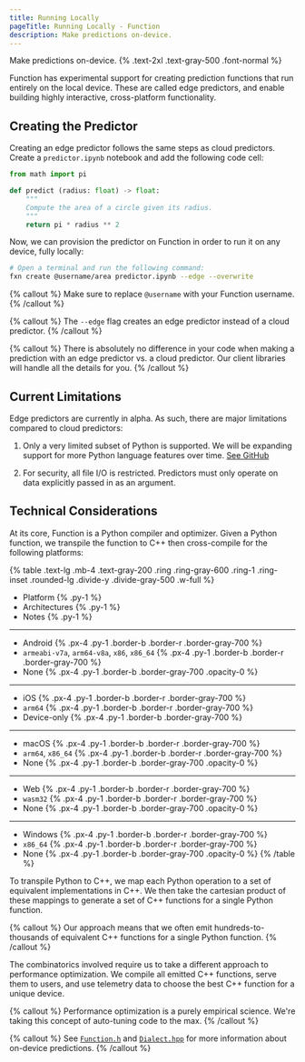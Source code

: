 ```yaml
---
title: Running Locally
pageTitle: Running Locally - Function
description: Make predictions on-device.
---
```


Make predictions on-device. {% .text-2xl .text-gray-500 .font-normal %}

Function has experimental support for creating prediction functions that run entirely on the local device. These are called edge predictors, and enable building highly interactive, cross-platform functionality.

## Creating the Predictor
Creating an edge predictor follows the same steps as cloud predictors. Create a `predictor.ipynb` notebook and add the following code cell:

```py
from math import pi

def predict (radius: float) -> float:
    """
    Compute the area of a circle given its radius.
    """
    return pi * radius ** 2
```

Now, we can provision the predictor on Function in order to run it on any device, fully locally:
```bash
# Open a terminal and run the following command:
fxn create @username/area predictor.ipynb --edge --overwrite
```

{% callout %} Make sure to replace `@username` with your Function username. {% /callout %}

{% callout %} The `--edge` flag creates an edge predictor instead of a cloud predictor. {% /callout %}

{% callout %} There is absolutely no difference in your code when making a prediction with an edge predictor vs. a cloud predictor. Our client libraries will handle all the details for you. {% /callout %}

## Current Limitations
Edge predictors are currently in alpha. As such, there are major limitations compared to cloud predictors:

1. Only a very limited subset of Python is supported. We will be expanding support for more Python language features over time. [See GitHub](https://github.com/orgs/fxnai/projects/1/views/1)

2. For security, all file I/O is restricted. Predictors must only operate on data explicitly passed in as an argument.

## Technical Considerations
At its core, Function is a Python compiler and optimizer. Given a Python function, we transpile the function to C++ then cross-compile for the following platforms:

{% table .text-lg .mb-4 .text-gray-200 .ring .ring-gray-600 .ring-1 .ring-inset .rounded-lg .divide-y .divide-gray-500 .w-full %}
* Platform {% .py-1 %}
* Architectures {% .py-1 %}
* Notes {% .py-1 %}
---
* Android {% .px-4 .py-1 .border-b .border-r .border-gray-700 %}
* `armeabi-v7a`, `arm64-v8a`, `x86`, `x86_64` {% .px-4 .py-1 .border-b .border-r .border-gray-700 %}
* None {% .px-4 .py-1 .border-b .border-gray-700 .opacity-0 %}
---
* iOS {% .px-4 .py-1 .border-b .border-r .border-gray-700 %}
* `arm64` {% .px-4 .py-1 .border-b .border-r .border-gray-700 %}
* Device-only {% .px-4 .py-1 .border-b .border-gray-700 %}
---
* macOS {% .px-4 .py-1 .border-b .border-r .border-gray-700 %}
* `arm64`, `x86_64` {% .px-4 .py-1 .border-b .border-r .border-gray-700 %}
* None {% .px-4 .py-1 .border-b .border-gray-700 .opacity-0 %}
---
* Web {% .px-4 .py-1 .border-b .border-r .border-gray-700 %}
* `wasm32` {% .px-4 .py-1 .border-b .border-r .border-gray-700 %}
* None {% .px-4 .py-1 .border-b .border-gray-700 .opacity-0 %}
---
* Windows {% .px-4 .py-1 .border-b .border-r .border-gray-700 %}
* `x86_64` {% .px-4 .py-1 .border-b .border-r .border-gray-700 %}
* None {% .px-4 .py-1 .border-b .border-gray-700 .opacity-0 %}
{% /table %}

To transpile Python to C++, we map each Python operation to a set of equivalent implementations in C++. We then take the cartesian product of these mappings to generate a set of C++ functions for a single Python function.

{% callout %} Our approach means that we often emit hundreds-to-thousands of equivalent C++ functions for a single Python function. {% /callout %}

The combinatorics involved require us to take a different approach to performance optimization. We compile all emitted C++ functions, serve them to users, and use telemetry data to choose the best C++ function for a unique device.

{% callout %} Performance optimization is a purely empirical science. We're taking this concept of auto-tuning code to the max. {% /callout %}

{% callout %} See [`Function.h`](https://github.com/fxnai/fxnc) and [`Dialect.hpp`](https://github.com/fxnai/fxnc/blob/main/include/Function/cxx/Dialect.hpp) for more information about on-device predictions. {% /callout %}